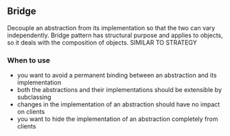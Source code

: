 ## Bridge 

Decouple an abstraction from its implementation so that the two can vary independently. 
Bridge pattern has structural purpose and applies to objects, so it deals with the composition of objects. 
SIMILAR TO STRATEGY

### When to use

* you want to avoid a permanent binding between an abstraction and its implementation
* both the abstractions and their implementations should be extensible by subclassing
* changes in the implementation of an abstraction should have no impact on clients
* you want to hide the implementation of an abstraction completely from clients
